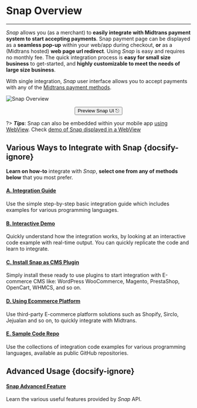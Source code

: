 # Snap Overview
<hr>

*Snap* allows you (as a merchant) to **easily integrate with Midtrans payment system to start accepting payments**. Snap payment page can be displayed as a **seamless pop-up** within your web/app during checkout, **or** as a (Midtrans hosted) **web page url redirect**. Using *Snap* is easy and requires no monthly fee. The quick integration process is **easy for small size business** to get-started, and **highly customizable to meet the needs of large size business**.

With single integration, *Snap* user interface allows you to accept payments with any of the [Midtrans payment methods](https://midtrans.com/payments).

![Snap Overview](./../../asset/image/snap-overview-main.png)

<p style="text-align: center;">
  <button onclick="previewSnap(this)" class="my-btn">Preview Snap UI ⎋</button>
</p>

?> ***Tips***: Snap can also be embedded within your mobile app [using WebView](/en/snap/integration-guide.md#display-snap-via-mobile-apps-webview). Check [demo of Snap displayed in a WebView](https://sample-demo-dot-midtrans-support-tools.et.r.appspot.com/snap-webview)

## Various Ways to Integrate with Snap {docsify-ignore}
**Learn on how-to** integrate with *Snap*, **select one from any of methods below** that you most prefer.

<div class="my-card">

#### [A. Integration Guide](/en/snap/integration-guide.md)
Use the simple step-by-step basic integration guide which includes examples for various programming languages.
</div>

<div class="my-card">

#### [B. Interactive Demo](/en/snap/interactive-demo.md)
Quickly understand how the integration works, by looking at an interactive code example with real-time output. You can quickly replicate the code and learn to integrate.
</div>

<div class="my-card">

#### [C. Install Snap as CMS Plugin](/en/snap/with-plugins.md)
Simply install these ready to use plugins to start integration with E-commerce CMS like: WordPress WooCommerce, Magento, PrestaShop, OpenCart, WHMCS, and so on.
</div>

<div class="my-card">

#### [D. Using Ecommerce Platform](/en/snap/platform/overview.md)
Use third-party E-commerce platform solutions such as Shopify, Sirclo, Jejualan and so on, to quickly integrate with Midtrans.
</div>

<div class="my-card">

#### [E. Sample Code Repo](/en/technical-reference/library-plugin.md#sample-integration-code)
Use the collections of integration code examples for various programming languages, available as public GitHub repositories.
</div>

## Advanced Usage {docsify-ignore}

<div class="my-card">

#### [Snap Advanced Feature](/en/snap/advanced-feature.md)
Learn the various useful features provided by *Snap* API.
</div>
